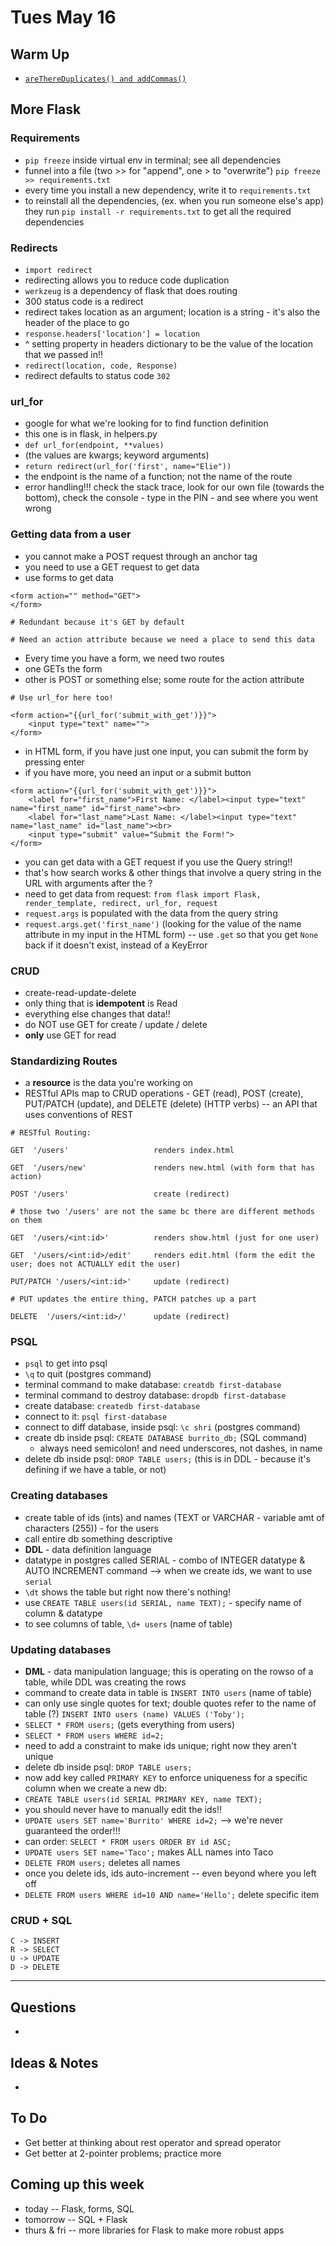# Tues May 16

## Warm Up

* [`areThereDuplicates() and addCommas()`](https://repl.it/student/submissions/992834)

## More Flask
 
### Requirements

* `pip freeze` inside virtual env in terminal; see all dependencies
* funnel into a file (two >> for "append", one > to "overwrite") `pip freeze >> requirements.txt`
* every time you install a new dependency, write it to `requirements.txt`
* to reinstall all the dependencies, (ex. when you run someone else's app) they run `pip install -r requirements.txt` to get all the required dependencies


### Redirects

* `import redirect`
* redirecting allows you to reduce code duplication
* `werkzeug` is a dependency of flask that does routing
* 300 status code is a redirect
* redirect takes location as an argument; location is a string - it's also the header of the place to go
* `response.headers['location'] = location`
* ^ setting property in headers dictionary to be the value of the location that we passed in!! 
* `redirect(location, code, Response)`
* redirect defaults to status code `302`

### url_for

* google for what we're looking for to find function definition
* this one is in flask, in helpers.py
* `def url_for(endpoint, **values)`
* (the values are kwargs; keyword arguments)
* `return redirect(url_for('first', name="Elie"))`
* the endpoint is the name of a function; not the name of the route
* error handling!!! check the stack trace, look for our own file (towards the bottom), check the console - type in the PIN - and see where you went wrong 

### Getting data from a user

* you cannot make a POST request through an anchor tag
* you need to use a GET request to get data
* use forms to get data

```
<form action="" method="GET">
</form>

# Redundant because it's GET by default

# Need an action attribute because we need a place to send this data
```

* Every time you have a form, we need two routes
* one GETs the form
* other is POST or something else; some route for the action attribute

```
# Use url_for here too! 

<form action="{{url_for('submit_with_get')}}">
    <input type="text" name="">
</form>
```

* in HTML form, if you have just one input, you can submit the form by pressing enter
* if you have more, you need an input or a submit button 

```
<form action="{{url_for('submit_with_get')}}">
    <label for="first_name">First Name: </label><input type="text" name="first_name" id="first_name"><br>
    <label for="last_name">Last Name: </label><input type="text" name="last_name" id="last_name"><br>
    <input type="submit" value="Submit the Form!">
</form>
```

* you can get data with a GET request if you use the Query string!! 
* that's how search works & other things that involve a query string in the URL with arguments after the ? 
* need to get data from request: `from flask import Flask, render_template, redirect, url_for, request`
* `request.args` is populated with the data from the query string
* `request.args.get('first_name')` (looking for the value of the name attribute in my input in the HTML form) -- use `.get` so that you get `None` back if it doesn't exist, instead of a KeyError

### CRUD 

* create-read-update-delete
* only thing that is **idempotent** is Read
* everything else changes that data!!
* do NOT use GET for create / update / delete
* **only** use GET for read

### Standardizing Routes

* a **resource** is the data you're working on
* RESTful APIs map to CRUD operations - GET (read), POST (create), PUT/PATCH (update), and DELETE (delete) (HTTP verbs) -- an API that uses conventions of REST 

```
# RESTful Routing: 

GET  '/users' 					renders index.html 

GET  '/users/new' 				renders new.html (with form that has action)

POST '/users'					create (redirect)

# those two '/users' are not the same bc there are different methods on them

GET  '/users/<int:id>'			renders show.html (just for one user)

GET  '/users/<int:id>/edit' 	renders edit.html (form the edit the user; does not ACTUALLY edit the user)

PUT/PATCH '/users/<int:id>'		update (redirect)

# PUT updates the entire thing, PATCH patches up a part

DELETE 	'/users/<int:id>/'		update (redirect)
```

### PSQL 

* `psql` to get into psql
* `\q` to quit (postgres command)
* terminal command to make database: `creatdb first-database`
* terminal command to destroy database: `dropdb first-database`
* create database: `createdb first-database`
* connect to it: `psql first-database`
* connect to diff database, inside psql: `\c shri` (postgres command)
* create db inside psql: `CREATE DATABASE burrito_db;` (SQL command)
	* always need semicolon! and need underscores, not dashes, in name
* delete db inside psql: `DROP TABLE users;` (this is in DDL - because it's defining if we have a table, or not)

### Creating databases

* create table of ids (ints) and names (TEXT or VARCHAR - variable amt of characters (255)) - for the users
* call entire db something descriptive
* **DDL** - data definition language
* datatype in postgres called SERIAL - combo of INTEGER datatype & AUTO INCREMENT command --> when we create ids, we want to use `serial` 
* `\dt` shows the table but right now there's nothing! 
* use `CREATE TABLE users(id SERIAL, name TEXT);` - specify name of column & datatype
* to see columns of table, `\d+ users` (name of table)

### Updating databases

* **DML** - data manipulation language; this is operating on the rowso of a table, while DDL was creating the rows
* command to create data in table is `INSERT INTO users` (name of table)
* can only use single quotes for text; double quotes refer to the name of table (?) `INSERT INTO users (name) VALUES ('Toby');`
* `SELECT * FROM users;` (gets everything from users)
* `SELECT * FROM users WHERE id=2;`
* need to add a constraint to make ids unique; right now they aren't unique
* delete db inside psql: `DROP TABLE users;`
* now add key called `PRIMARY KEY` to enforce uniqueness for a specific column when we create a new db: 
* `CREATE TABLE users(id SERIAL PRIMARY KEY, name TEXT);`
* you should never have to manually edit the ids!! 
* `UPDATE users SET name='Burrito' WHERE id=2;` --> we're never guaranteed the order!!! 
* can order: `SELECT * FROM users ORDER BY id ASC;`
* `UPDATE users SET name='Taco';` makes ALL names into Taco
* `DELETE FROM users;` deletes all names
* once you delete ids, ids auto-increment -- even beyond where you left off
* `DELETE FROM users WHERE id=10 AND name='Hello';` delete specific item

### CRUD + SQL

```
C -> INSERT
R -> SELECT
U -> UPDATE
D -> DELETE
```

************************************

## Questions 

* 

## Ideas & Notes

* 

## To Do

* Get better at thinking about rest operator and spread operator
* Get better at 2-pointer problems; practice more

## Coming up this week

* today -- Flask, forms, SQL
* tomorrow -- SQL + Flask
* thurs & fri -- more libraries for Flask to make more robust apps

